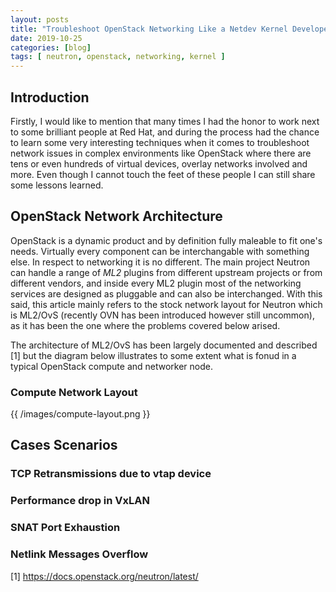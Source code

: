 ```yaml
---
layout: posts
title: "Troubleshoot OpenStack Networking Like a Netdev Kernel Developer - Part 1"
date: 2019-10-25
categories: [blog]
tags: [ neutron, openstack, networking, kernel ]
---
```


## Introduction

Firstly, I would like to mention that many times I had the honor to work next to some brilliant people at Red Hat, and during the process had the chance to learn some very interesting techniques when it comes to troubleshoot network issues in complex environments like OpenStack where there are tens or even hundreds of virtual devices, overlay networks involved and more. Even though I cannot touch the feet of these people I can still share some lessons learned.


## OpenStack Network Architecture

OpenStack is a dynamic product and by definition fully maleable to fit one's needs. Virtually every component can be interchangable with something else. In respect to networking it is no different. The main project Neutron can handle a range of _ML2_ plugins from different upstream projects or from different vendors, and inside every ML2 plugin most of the networking services are designed as pluggable and can also be interchanged. With this said, this article mainly refers to the stock network layout for Neutron which is ML2/OvS (recently OVN has been introduced however still uncommon), as it has been the one where the problems covered below arised.

The architecture of ML2/OvS has been largely documented and described [1] but the diagram below illustrates to some extent what is fonud in a typical OpenStack compute and networker node.

### Compute Network Layout

 {{ /images/compute-layout.png }}


## Cases Scenarios

### TCP Retransmissions due to vtap device

### Performance drop in VxLAN

### SNAT Port Exhaustion

### Netlink Messages Overflow

[1] https://docs.openstack.org/neutron/latest/
